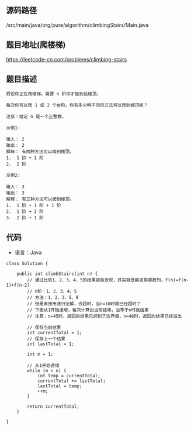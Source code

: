 ## 源码路径

/src/main/java/org/pure/algorithm/climbingStairs/Main.java

## 题目地址(爬楼梯)

https://leetcode-cn.com/problems/climbing-stairs

## 题目描述

```
假设你正在爬楼梯。需要 n 阶你才能到达楼顶。

每次你可以爬 1 或 2 个台阶。你有多少种不同的方法可以爬到楼顶呢？

注意：给定 n 是一个正整数。

示例1:

输入： 2
输出： 2
解释： 有两种方法可以爬到楼顶。
1.  1 阶 + 1 阶
2.  2 阶

示例2:

输入： 3
输出： 3
解释： 有三种方法可以爬到楼顶。
1.  1 阶 + 1 阶 + 1 阶
2.  1 阶 + 2 阶
3.  2 阶 + 1 阶
```

## 代码

- 语言：Java

```
class Solution {

    public int climbStairs(int n) {
        // 通过比较1、2、3、4、5的结果就能发现，其实就是斐波那契数列，f(n)=f(n-1)+f(n-2)
        // n阶：1、2、3、4、5
        // 方法：1、2、3、5、8
        // 但是直接用递归法解，会超时，当n=10时就已经超时了
        // 下面从1开始递增，每次计算出当前结果，当等于n时就结束
        // 注意：n=45时，返回的结果已经到了边界值，n=46时，返回的结果已经溢出

        // 保存当前结果
        int currentTotal = 1;
        // 保存上一个结果
        int lastTotal = 1;

        int m = 1;

        // 从1开始递增
        while (m < n) {
            int temp = currentTotal;
            currentTotal += lastTotal;
            lastTotal = temp;
            ++m;
        }

        return currentTotal;
    }

}
```